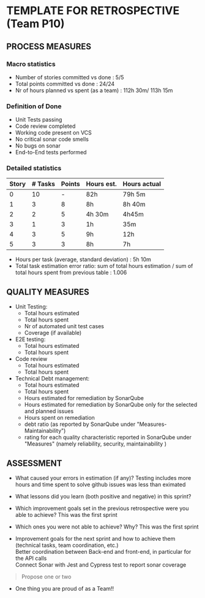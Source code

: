 TEMPLATE FOR RETROSPECTIVE (Team P10)
=====================================

## PROCESS MEASURES 

### Macro statistics

- Number of stories committed vs done : 5/5
- Total points committed vs done : 24/24
- Nr of hours planned vs spent (as a team) : 112h 30m/ 113h 15m


### Definition of Done
- Unit Tests passing
- Code review completed
- Working code present on VCS
- No critical sonar code smells
- No bugs on sonar
- End-to-End tests performed



### Detailed statistics

| Story  | # Tasks | Points | Hours est. | Hours actual |
|--------|---------|--------|------------|--------------|
| 0      |    10     |    -   |     82h       |     79h 5m         |
| 1      |     3    |    8    |    8h        |    8h 40m          |
| 2      |    2     |     5   |    4h 30m        |   4h45m           |
| 3      |    1     |   3     |     1h       |   35m            |
| 4      |    3     |    5    |     9h       |     12h         |
| 5      |    3     |   3     |     8h       |         7h     |




- Hours per task (average, standard deviation) : 5h 10m
- Total task estimation error ratio: sum of total hours estimation / sum of total hours spent from previous table : 1.006

  
## QUALITY MEASURES 

- Unit Testing:
  - Total hours estimated
  - Total hours spent
  - Nr of automated unit test cases 
  - Coverage (if available)
- E2E testing:
  - Total hours estimated
  - Total hours spent
- Code review 
  - Total hours estimated 
  - Total hours spent 
- Technical Debt management:
  - Total hours estimated 
  - Total hours spent
  - Hours estimated for remediation by SonarQube
  - Hours estimated for remediation by SonarQube only for the selected and planned issues 
  - Hours spent on remediation 
  - debt ratio (as reported by SonarQube under "Measures-Maintainability")
  - rating for each quality characteristic reported in SonarQube under "Measures" (namely reliability, security, maintainability )
  


## ASSESSMENT

- What caused your errors in estimation (if any)?
Testing includes more hours and time spent to solve github issues was less than eximated

- What lessons did you learn (both positive and negative) in this sprint?

- Which improvement goals set in the previous retrospective were you able to achieve? 
  This was the first sprint

- Which ones you were not able to achieve? Why?
  This was the first sprint

- Improvement goals for the next sprint and how to achieve them (technical tasks, team coordination, etc.)
<br>Better coordination between Back-end and front-end, in particular for the API calls
<br>Connect Sonar with Jest and Cypress test to report sonar coverage 


> Propose one or two

- One thing you are proud of as a Team!!